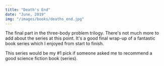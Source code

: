 ```yaml
---
title: "Death's End"
date: "June, 2019"
img: "/images/books/deaths_end.jpg"
---
```


The final part in the three-body problem trilogy. There's not much more to add about the series at this point. It's a good final wrap-up of a fantastic book series which I enjoyed from start to finish. 

This series would be my #1 pick if someone asked me to recommend a good science fiction book (series).